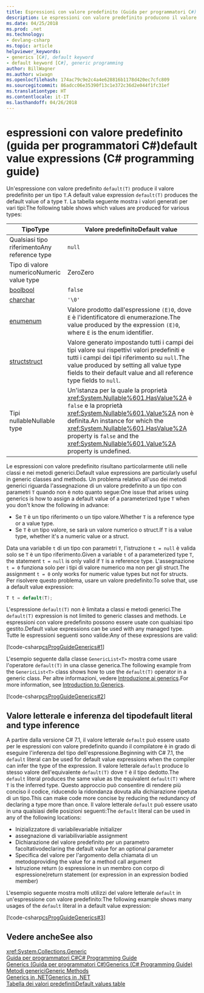 ```yaml
---
title: Espressioni con valore predefinito (Guida per programmatori C#)
description: Le espressioni con valore predefinito producono il valore predefinito per qualsiasi tipo riferimento o tipo valore
ms.date: 04/25/2018
ms.prod: .net
ms.technology:
- devlang-csharp
ms.topic: article
helpviewer_keywords:
- generics [C#], default keyword
- default keyword [C#], generic programming
author: BillWagner
ms.author: wiwagn
ms.openlocfilehash: 174ac79c9e2c4a4e628816b1178d420ec7cfc809
ms.sourcegitcommit: 86adcc06e35390f13c1e372c36d2e044f1fc31ef
ms.translationtype: HT
ms.contentlocale: it-IT
ms.lasthandoff: 04/26/2018
---
```

# <a name="default-value-expressions-c-programming-guide"></a><span data-ttu-id="5468a-103">espressioni con valore predefinito (guida per programmatori C#)</span><span class="sxs-lookup"><span data-stu-id="5468a-103">default value expressions (C# programming guide)</span></span>

<span data-ttu-id="5468a-104">Un'espressione con valore predefinito `default(T)` produce il valore predefinito per un tipo `T`.</span><span class="sxs-lookup"><span data-stu-id="5468a-104">A default value expression `default(T)` produces the default value of a type `T`.</span></span> <span data-ttu-id="5468a-105">La tabella seguente mostra i valori generati per vari tipi:</span><span class="sxs-lookup"><span data-stu-id="5468a-105">The following table shows which values are produced for various types:</span></span>

|<span data-ttu-id="5468a-106">Tipo</span><span class="sxs-lookup"><span data-stu-id="5468a-106">Type</span></span>|<span data-ttu-id="5468a-107">Valore predefinito</span><span class="sxs-lookup"><span data-stu-id="5468a-107">Default value</span></span>|
|---------|---------|
|<span data-ttu-id="5468a-108">Qualsiasi tipo riferimento</span><span class="sxs-lookup"><span data-stu-id="5468a-108">Any reference type</span></span>|`null`|
|<span data-ttu-id="5468a-109">Tipo di valore numerico</span><span class="sxs-lookup"><span data-stu-id="5468a-109">Numeric value type</span></span>|<span data-ttu-id="5468a-110">Zero</span><span class="sxs-lookup"><span data-stu-id="5468a-110">Zero</span></span>|
|[<span data-ttu-id="5468a-111">bool</span><span class="sxs-lookup"><span data-stu-id="5468a-111">bool</span></span>](../../language-reference/keywords/bool.md)|`false`|
|[<span data-ttu-id="5468a-112">char</span><span class="sxs-lookup"><span data-stu-id="5468a-112">char</span></span>](../../language-reference/keywords/char.md)|`'\0'`|
|[<span data-ttu-id="5468a-113">enum</span><span class="sxs-lookup"><span data-stu-id="5468a-113">enum</span></span>](../../language-reference/keywords/enum.md)|<span data-ttu-id="5468a-114">Valore prodotto dall'espressione `(E)0`, dove `E` è l'identificatore di enumerazione.</span><span class="sxs-lookup"><span data-stu-id="5468a-114">The value produced by the expression `(E)0`, where `E` is the enum identifier.</span></span>|
|[<span data-ttu-id="5468a-115">struct</span><span class="sxs-lookup"><span data-stu-id="5468a-115">struct</span></span>](../../language-reference/keywords/struct.md)|<span data-ttu-id="5468a-116">Valore generato impostando tutti i campi dei tipi valore sui rispettivi valori predefiniti e tutti i campi dei tipi riferimento su `null`.</span><span class="sxs-lookup"><span data-stu-id="5468a-116">The value produced by setting all value type fields to their default value and all reference type fields to `null`.</span></span>|
|<span data-ttu-id="5468a-117">Tipi nullable</span><span class="sxs-lookup"><span data-stu-id="5468a-117">Nullable type</span></span>|<span data-ttu-id="5468a-118">Un'istanza per la quale la proprietà <xref:System.Nullable%601.HasValue%2A> è `false` e la proprietà <xref:System.Nullable%601.Value%2A> non è definita.</span><span class="sxs-lookup"><span data-stu-id="5468a-118">An instance for which the <xref:System.Nullable%601.HasValue%2A> property is `false` and the <xref:System.Nullable%601.Value%2A> property is undefined.</span></span>|

<span data-ttu-id="5468a-119">Le espressioni con valore predefinito risultano particolarmente utili nelle classi e nei metodi generici.</span><span class="sxs-lookup"><span data-stu-id="5468a-119">Default value expressions are particularly useful in generic classes and methods.</span></span> <span data-ttu-id="5468a-120">Un problema relativo all'uso dei metodi generici riguarda l'assegnazione di un valore predefinito a un tipo con parametri `T` quando non è noto quanto segue:</span><span class="sxs-lookup"><span data-stu-id="5468a-120">One issue that arises using generics is how to assign a default value of a parameterized type `T` when you don't know the following in advance:</span></span>

- <span data-ttu-id="5468a-121">Se `T` è un tipo riferimento o un tipo valore.</span><span class="sxs-lookup"><span data-stu-id="5468a-121">Whether `T` is a reference type or a value type.</span></span>
- <span data-ttu-id="5468a-122">Se `T` è un tipo valore, se sarà un valore numerico o struct.</span><span class="sxs-lookup"><span data-stu-id="5468a-122">If `T` is a value type, whether it's a numeric value or a struct.</span></span>

 <span data-ttu-id="5468a-123">Data una variabile `t` di un tipo con parametri `T`, l'istruzione `t = null` è valida solo se `T` è un tipo riferimento.</span><span class="sxs-lookup"><span data-stu-id="5468a-123">Given a variable `t` of a parameterized type `T`, the statement `t = null` is only valid if `T` is a reference type.</span></span> <span data-ttu-id="5468a-124">L'assegnazione `t = 0` funziona solo per i tipi di valore numerico ma non per gli struct.</span><span class="sxs-lookup"><span data-stu-id="5468a-124">The assignment `t = 0` only works for numeric value types but not for structs.</span></span> <span data-ttu-id="5468a-125">Per risolvere questo problema, usare un valore predefinito:</span><span class="sxs-lookup"><span data-stu-id="5468a-125">To solve that, use a default value expression:</span></span>

```csharp
T t = default(T);
```

<span data-ttu-id="5468a-126">L'espressione `default(T)` non è limitata a classi e metodi generici.</span><span class="sxs-lookup"><span data-stu-id="5468a-126">The `default(T)` expression is not limited to generic classes and methods.</span></span> <span data-ttu-id="5468a-127">Le espressioni con valore predefinito possono essere usate con qualsiasi tipo gestito.</span><span class="sxs-lookup"><span data-stu-id="5468a-127">Default value expressions can be used with any managed type.</span></span> <span data-ttu-id="5468a-128">Tutte le espressioni seguenti sono valide:</span><span class="sxs-lookup"><span data-stu-id="5468a-128">Any of these expressions are valid:</span></span>

 [!code-csharp[csProgGuideGenerics#1](../../../../samples/snippets/csharp/programming-guide/statements-expressions-operators/default-value-expressions.cs)]

 <span data-ttu-id="5468a-129">L'esempio seguente dalla classe `GenericList<T>` mostra come usare l'operatore `default(T)` in una classe generica.</span><span class="sxs-lookup"><span data-stu-id="5468a-129">The following example from the `GenericList<T>` class shows how to use the `default(T)` operator in a generic class.</span></span> <span data-ttu-id="5468a-130">Per altre informazioni, vedere [Introduzione ai generics](../generics/introduction-to-generics.md).</span><span class="sxs-lookup"><span data-stu-id="5468a-130">For more information, see [Introduction to Generics](../generics/introduction-to-generics.md).</span></span>

 [!code-csharp[csProgGuideGenerics#2](../../../../samples/snippets/csharp/VS_Snippets_VBCSharp/csProgGuideGenerics/CS/Generics.cs#Snippet41)]

## <a name="default-literal-and-type-inference"></a><span data-ttu-id="5468a-131">Valore letterale e inferenza del tipo</span><span class="sxs-lookup"><span data-stu-id="5468a-131">default literal and type inference</span></span>

<span data-ttu-id="5468a-132">A partire dalla versione C# 7.1, il valore letterale `default` può essere usato per le espressioni con valore predefinito quando il compilatore è in grado di eseguire l'inferenza del tipo dell'espressione.</span><span class="sxs-lookup"><span data-stu-id="5468a-132">Beginning with C# 7.1, the `default` literal can be used for default value expressions when the compiler can infer the type of the expression.</span></span> <span data-ttu-id="5468a-133">Il valore letterale `default` produce lo stesso valore dell'equivalente `default(T)` dove `T` è il tipo dedotto.</span><span class="sxs-lookup"><span data-stu-id="5468a-133">The `default` literal produces the same value as the equivalent `default(T)` where `T` is the inferred type.</span></span> <span data-ttu-id="5468a-134">Questo approccio può consentire di rendere più conciso il codice, riducendo la ridondanza dovuta alla dichiarazione ripetuta di un tipo.</span><span class="sxs-lookup"><span data-stu-id="5468a-134">This can make code more concise by reducing the redundancy of declaring a type more than once.</span></span> <span data-ttu-id="5468a-135">Il valore letterale `default` può essere usato in una qualsiasi delle posizioni seguenti:</span><span class="sxs-lookup"><span data-stu-id="5468a-135">The `default` literal can be used in any of the following locations:</span></span>

- <span data-ttu-id="5468a-136">Inizializzatore di variabile</span><span class="sxs-lookup"><span data-stu-id="5468a-136">variable initializer</span></span>
- <span data-ttu-id="5468a-137">assegnazione di variabili</span><span class="sxs-lookup"><span data-stu-id="5468a-137">variable assignment</span></span>
- <span data-ttu-id="5468a-138">Dichiarazione del valore predefinito per un parametro facoltativo</span><span class="sxs-lookup"><span data-stu-id="5468a-138">declaring the default value for an optional parameter</span></span>
- <span data-ttu-id="5468a-139">Specifica del valore per l'argomento della chiamata di un metodo</span><span class="sxs-lookup"><span data-stu-id="5468a-139">providing the value for a method call argument</span></span>
- <span data-ttu-id="5468a-140">Istruzione return (o espressione in un membro con corpo di espressione)</span><span class="sxs-lookup"><span data-stu-id="5468a-140">return statement (or expression in an expression bodied member)</span></span>

<span data-ttu-id="5468a-141">L'esempio seguente mostra molti utilizzi del valore letterale `default` in un'espressione con valore predefinito:</span><span class="sxs-lookup"><span data-stu-id="5468a-141">The following example shows many usages of the `default` literal in a default value expression:</span></span>

[!code-csharp[csProgGuideGenerics#3](../../../../samples/snippets/csharp/programming-guide/statements-expressions-operators/default-literal.cs)]

## <a name="see-also"></a><span data-ttu-id="5468a-142">Vedere anche</span><span class="sxs-lookup"><span data-stu-id="5468a-142">See also</span></span>

 <xref:System.Collections.Generic>  
 [<span data-ttu-id="5468a-143">Guida per programmatori C#</span><span class="sxs-lookup"><span data-stu-id="5468a-143">C# Programming Guide</span></span>](../index.md)  
 [<span data-ttu-id="5468a-144">Generics (Guida per programmatori C#)</span><span class="sxs-lookup"><span data-stu-id="5468a-144">Generics (C# Programming Guide)</span></span>](../generics/index.md)  
 [<span data-ttu-id="5468a-145">Metodi generici</span><span class="sxs-lookup"><span data-stu-id="5468a-145">Generic Methods</span></span>](../generics/generic-methods.md)  
 [<span data-ttu-id="5468a-146">Generics in .NET</span><span class="sxs-lookup"><span data-stu-id="5468a-146">Generics in .NET</span></span>](~/docs/standard/generics/index.md)  
 [<span data-ttu-id="5468a-147">Tabella dei valori predefiniti</span><span class="sxs-lookup"><span data-stu-id="5468a-147">Default values table</span></span>](../../language-reference/keywords/default-values-table.md)
